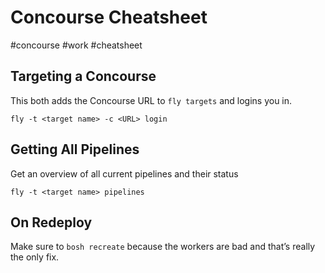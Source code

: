 # Concourse Cheatsheet
#concourse #work #cheatsheet

## Targeting a Concourse
This both adds the Concourse URL to `fly targets`  and logins you in.

```
fly -t <target name> -c <URL> login
```

## Getting All Pipelines
Get an overview of all current pipelines and their status

```
fly -t <target name> pipelines
```

## On Redeploy
Make sure to `bosh recreate`  because the workers are bad and that’s really the only fix.

